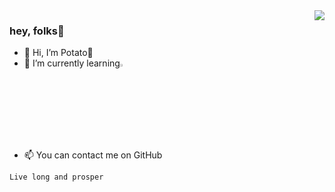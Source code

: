 <img align="right" src="https://github-readme-stats.vercel.app/api?username=PotatoCloud&show_icons=true&icon_color=CE1D2D&text_color=718096&bg_color=ffffff&hide_title=true" />

### hey, folks👋

- 👋 Hi, I’m Potato🥔
- 🌱 I’m currently learning<img src="https://golang.google.cn/images/gophers/ladder.svg" style="margin-top:-10%" width="3.5%" height="auto">
- 📫 You can contact me on GitHub

`Live long and prosper`
